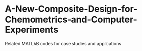 # A-New-Composite-Design-for-Chemometrics-and-Computer-Experiments
Related MATLAB codes for case studies and applications
